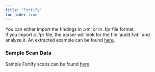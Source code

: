 ```yaml
---
title: "Fortify"
toc_hide: true
---
```

You can either import the findings in .xml or in .fpr file format. </br>
If you import a .fpr file, the parser will look for the file 'audit.fvdl' and analyze it. An extracted example can be found [here](https://github.com/DefectDojo/django-DefectDojo/tree/master/unittests/scans/fortify/audit.fvdl).

### Sample Scan Data
Sample Fortify scans can be found [here](https://github.com/DefectDojo/django-DefectDojo/tree/master/unittests/scans/fortify).
